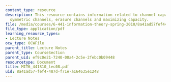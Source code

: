 ```yaml
---
content_type: resource
description: This resource contains information related to channel capacity, binary
  symmetric channels, erasure channels and maximizing capacity.
file: /media/courses/6-441-information-theory-spring-2010/8a41ad57fef4487df71ea164635e1248_MIT6_441S10_lec08.pdf
file_type: application/pdf
learning_resource_types:
- Lecture Notes
ocw_type: OCWFile
parent_title: Lecture Notes
parent_type: CourseSection
parent_uid: ef9c0e21-7240-00a4-2c5e-2febc0b09448
resourcetype: Document
title: MIT6_441S10_lec08.pdf
uid: 8a41ad57-fef4-487d-f71e-a164635e1248
---
```


